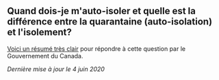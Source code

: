 ## Quand dois-je m'auto-isoler et quelle est la différence entre la quarantaine (auto-isolation) et l'isolement?

[Voici un résumé très clair](https://www.canada.ca/fr/sante-publique/services/publications/maladies-et-affections/auto-surveillance-auto-isolement-isolement-pour-covid-19.html) pour répondre à cette question par le Gouvernement du Canada.

_Dernière mise à jour le 4 juin 2020_
